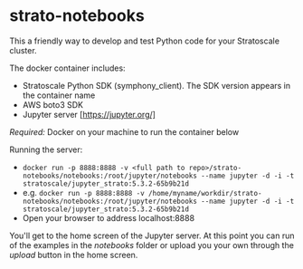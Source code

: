 # strato-notebooks

This a friendly way to develop and test Python code for your Stratoscale cluster.

The docker container includes:
- Stratoscale Python SDK (symphony_client). The SDK version appears in the container name
- AWS boto3 SDK
- Jupyter server [https://jupyter.org/]

*Required:*
Docker on your machine to run the container below

Running the server:

- `docker run -p 8888:8888 -v <full path to repo>/strato-notebooks/notebooks:/root/jupyter/notebooks --name jupyter -d -i -t stratoscale/jupyter_strato:5.3.2-65b9b21d`
- e.g. `docker run -p 8888:8888 -v /home/myname/workdir/strato-notebooks/notebooks:/root/jupyter/notebooks --name jupyter -d -i -t stratoscale/jupyter_strato:5.3.2-65b9b21d`
- Open your browser to address localhost:8888

You'll get to the home screen of the Jupyter server. 
At this point you can run of the examples in the _notebooks_ folder 
or upload you your own through the _upload_ button in the home screen. 








